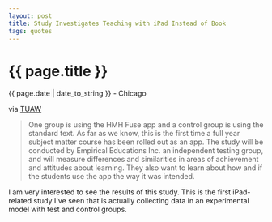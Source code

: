 ```yaml
---
layout: post
title: Study Investigates Teaching with iPad Instead of Book
tags: quotes
---
```


{{ page.title }}
================

<p class="meta">{{ page.date | date_to_string }} - Chicago</p>

via [TUAW](http://www.tuaw.com/2010/09/14/hmh-fuse-calfornia-tests-a-full-year-algebra-course-on-an-ipad/)

> One group is using the HMH Fuse app and a control group is using the standard text. As far as we know, this is the first time a full year subject matter course has been rolled out as an app. The study will be conducted by Empirical Educations Inc. an independent testing group, and will measure differences and similarities in areas of achievement and attitudes about learning. They also want to learn about how and if the students use the app the way it was intended. 

I am very interested to see the results of this study. This is the first iPad-related study I've seen that is actually collecting data in an experimental model with test and control groups. 
